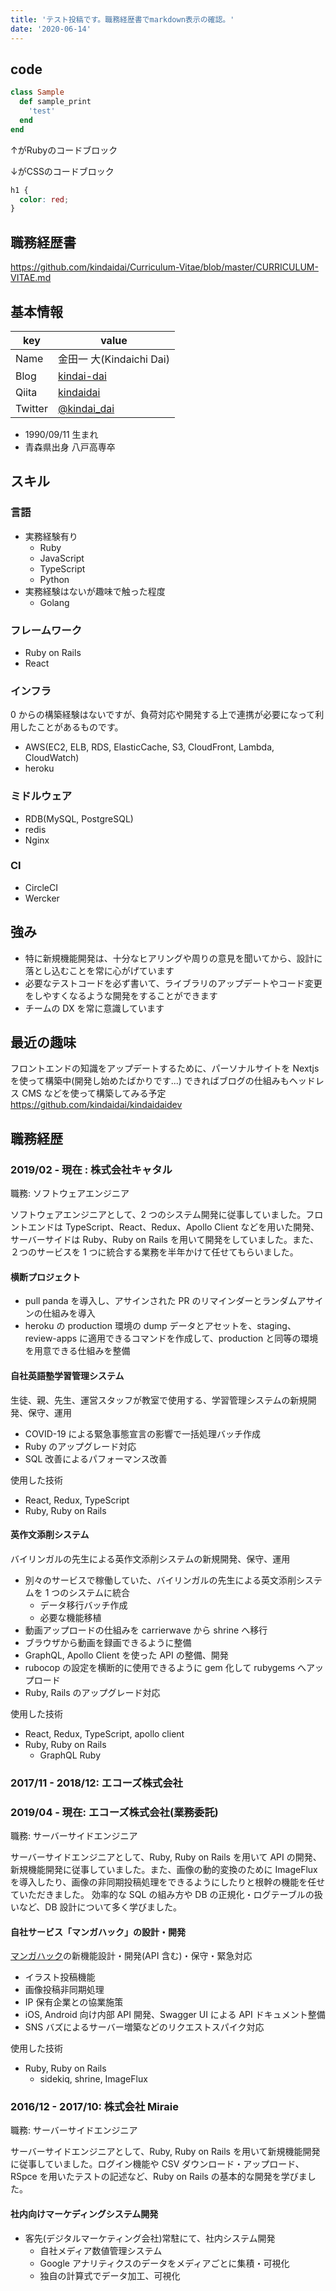 ```yaml
---
title: 'テスト投稿です。職務経歴書でmarkdown表示の確認。'
date: '2020-06-14'
---
```


## code
```ruby sample.rb
class Sample
  def sample_print
    'test'
  end
end
```

↑がRubyのコードブロック

↓がCSSのコードブロック

```css
h1 {
  color: red;
}
```


## 職務経歴書

https://github.com/kindaidai/Curriculum-Vitae/blob/master/CURRICULUM-VITAE.md

## 基本情報

| key     | value                                           |
| ------- | ----------------------------------------------- |
| Name    | 金田一 大(Kindaichi Dai)                        |
| Blog    | [kindai-dai](http://kindai-dai.hatenablog.com/) |
| Qiita   | [kindaidai](https://qiita.com/kindaidai)        |
| Twitter | [@kindai_dai](https://twitter.com/kindai_dai)   |

- 1990/09/11 生まれ
- 青森県出身 八戸高専卒

## スキル

### 言語

- 実務経験有り
  - Ruby
  - JavaScript
  - TypeScript
  - Python
- 実務経験はないが趣味で触った程度
  - Golang

### フレームワーク

- Ruby on Rails
- React

### インフラ

0 からの構築経験はないですが、負荷対応や開発する上で連携が必要になって利用したことがあるものです。

- AWS(EC2, ELB, RDS, ElasticCache, S3, CloudFront, Lambda, CloudWatch)
- heroku

### ミドルウェア

- RDB(MySQL, PostgreSQL)
- redis
- Nginx

### CI

- CircleCI
- Wercker

## 強み

- 特に新規機能開発は、十分なヒアリングや周りの意見を聞いてから、設計に落とし込むことを常に心がげています
- 必要なテストコードを必ず書いて、ライブラリのアップデートやコード変更をしやすくなるような開発をすることができます
- チームの DX を常に意識しています

## 最近の趣味

フロントエンドの知識をアップデートするために、パーソナルサイトを Nextjs を使って構築中(開発し始めたばかりです...)
できればブログの仕組みもヘッドレス CMS などを使って構築してみる予定
https://github.com/kindaidai/kindaidaidev

<div class="page-break"></div>

## 職務経歴

### 2019/02 - 現在 : 株式会社キャタル

職務: ソフトウェアエンジニア

ソフトウェアエンジニアとして、2 つのシステム開発に従事していました。フロントエンドは TypeScript、React、Redux、Apollo Client などを用いた開発、サーバーサイドは Ruby、Ruby on Rails を用いて開発をしていました。また、２つのサービスを 1 つに統合する業務を半年かけて任せてもらいました。

#### 横断プロジェクト

- pull panda を導入し、アサインされた PR のリマインダーとランダムアサインの仕組みを導入
- heroku の production 環境の dump データとアセットを、staging、review-apps に適用できるコマンドを作成して、production と同等の環境を用意できる仕組みを整備

#### 自社英語塾学習管理システム

生徒、親、先生、運営スタッフが教室で使用する、学習管理システムの新規開発、保守、運用

- COVID-19 による緊急事態宣言の影響で一括処理バッチ作成
- Ruby のアップグレード対応
- SQL 改善によるパフォーマンス改善

使用した技術

- React, Redux, TypeScript
- Ruby, Ruby on Rails

#### 英作文添削システム

バイリンガルの先生による英作文添削システムの新規開発、保守、運用

- 別々のサービスで稼働していた、バイリンガルの先生による英文添削システムを 1 つのシステムに統合
  - データ移行バッチ作成
  - 必要な機能移植
- 動画アップロードの仕組みを carrierwave から shrine へ移行
- ブラウザから動画を録画できるように整備
- GraphQL, Apollo Client を使った API の整備、開発
- rubocop の設定を横断的に使用できるように gem 化して rubygems へアップロード
- Ruby, Rails のアップグレード対応

使用した技術

- React, Redux, TypeScript, apollo client
- Ruby, Ruby on Rails
  - GraphQL Ruby

<div class="page-break"></div>

### 2017/11 - 2018/12: エコーズ株式会社

### 2019/04 - 現在: エコーズ株式会社(業務委託)

職務: サーバーサイドエンジニア

サーバーサイドエンジニアとして、Ruby, Ruby on Rails を用いて API の開発、新規機能開発に従事していました。また、画像の動的変換のために ImageFlux を導入したり、画像の非同期投稿処理をできるようにしたりと根幹の機能を任せていただきました。
効率的な SQL の組み方や DB の正規化・ログテーブルの扱いなど、DB 設計について多く学びました。

#### 自社サービス「マンガハック」の設計・開発

[マンガハック](https://mangahack.com/)の新機能設計・開発(API 含む)・保守・緊急対応

- イラスト投稿機能
- 画像投稿非同期処理
- IP 保有企業との協業施策
- iOS, Android 向け内部 API 開発、Swagger UI による API ドキュメント整備
- SNS バズによるサーバー増築などのリクエストスパイク対応

使用した技術

- Ruby, Ruby on Rails
  - sidekiq, shrine, ImageFlux

### 2016/12 - 2017/10: 株式会社 Miraie

職務: サーバーサイドエンジニア

サーバーサイドエンジニアとして、Ruby, Ruby on Rails を用いて新規機能開発に従事していました。ログイン機能や CSV ダウンロード・アップロード、RSpce を用いたテストの記述など、Ruby on Rails の基本的な開発を学びました。

#### 社内向けマーケディングシステム開発

- 客先(デジタルマーケティング会社)常駐にて、社内システム開発
  - 自社メディア数値管理システム
  - Google アナリティクスのデータをメディアごとに集積・可視化
  - 独自の計算式でデータ加工、可視化
